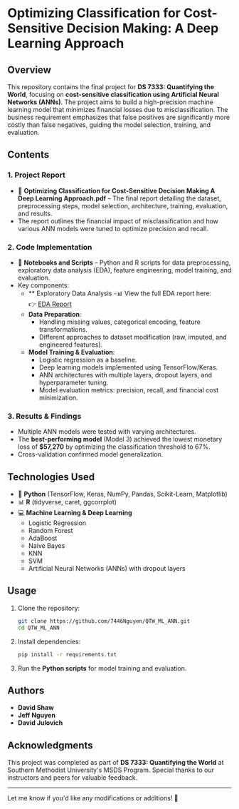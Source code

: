 # Optimizing Classification for Cost-Sensitive Decision Making: A Deep Learning Approach

## Overview
This repository contains the final project for **DS 7333: Quantifying the World**, focusing on **cost-sensitive classification using Artificial Neural Networks (ANNs)**. The project aims to build a high-precision machine learning model that minimizes financial losses due to misclassification. The business requirement emphasizes that false positives are significantly more costly than false negatives, guiding the model selection, training, and evaluation.

## Contents
### 1. **Project Report**
- 📄 **Optimizing Classification for Cost-Sensitive Decision Making A Deep Learning Approach.pdf** – The final report detailing the dataset, preprocessing steps, model selection, architecture, training, evaluation, and results.
- The report outlines the financial impact of misclassification and how various ANN models were tuned to optimize precision and recall.

### 2. **Code Implementation**
- 📁 **Notebooks and Scripts** – Python and R scripts for data preprocessing, exploratory data analysis (EDA), feature engineering, model training, and evaluation.
- Key components:
  - ** Exploratory Data Analysis
    -📊 View the full EDA report here:  
    👉 [EDA Report](https://7446Nguyen.github.io/QTW_ML_ANN/docs/ExploratoryDataAnalysis.html)
  - **Data Preparation**:
    - Handling missing values, categorical encoding, feature transformations.
    - Different approaches to dataset modification (raw, imputed, and engineered features).
  - **Model Training & Evaluation**:
    - Logistic regression as a baseline.
    - Deep learning models implemented using TensorFlow/Keras.
    - ANN architectures with multiple layers, dropout layers, and hyperparameter tuning.
    - Model evaluation metrics: precision, recall, and financial cost minimization.

### 3. **Results & Findings**
- Multiple ANN models were tested with varying architectures.
- The **best-performing model** (Model 3) achieved the lowest monetary loss of **$57,270** by optimizing the classification threshold to 67%.
- Cross-validation confirmed model generalization.

## Technologies Used
- 🐍 **Python** (TensorFlow, Keras, NumPy, Pandas, Scikit-Learn, Matplotlib)
- 📊 **R** (tidyverse, caret, ggcorrplot)
- 💻 **Machine Learning & Deep Learning**
  - Logistic Regression
  - Random Forest
  - AdaBoost
  - Naive Bayes
  - KNN
  - SVM
  - Artificial Neural Networks (ANNs) with dropout layers

## Usage
1. Clone the repository:
   ```bash
   git clone https://github.com/7446Nguyen/QTW_ML_ANN.git
   cd QTW_ML_ANN
   ```
2. Install dependencies:
   ```bash
   pip install -r requirements.txt
   ```
3. Run the **Python scripts** for model training and evaluation.

## Authors
- **David Shaw**
- **Jeff Nguyen**
- **David Julovich**

## Acknowledgments
This project was completed as part of **DS 7333: Quantifying the World** at Southern Methodist University's MSDS Program. Special thanks to our instructors and peers for valuable feedback.

---

Let me know if you'd like any modifications or additions! 🚀
